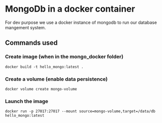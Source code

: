 # MongoDb in a docker container

For dev purpose we use a docker instance of mongodb to run our database mangement system.

## Commands used

### Create image (when in the mongo_docker folder)

    docker build -t hello_mongo:latest . 

### Create a volume (enable data persistence)

    docker volume create mongo-volume 

### Launch the image

    docker run -p 27017:27017 --mount source=mongo-volume,target=/data/db hello_mongo:latest
